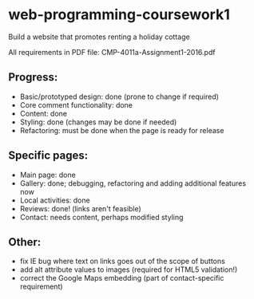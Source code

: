 # web-programming-coursework1
Build a website that promotes renting a holiday cottage

All requirements in PDF file: CMP-4011a-Assignment1-2016.pdf

Progress:
----------------------------------------------------------------
- Basic/prototyped design: done (prone to change if required)
- Core comment functionality: done
- Content: done
- Styling: done (changes may be done if needed)
- Refactoring: must be done when the page is ready for release

Specific pages:
----------------------------------------------------------------
- Main page: done
- Gallery: done; debugging, refactoring and adding additional features now
- Local activities: done
- Reviews: done! (links aren't feasible)
- Contact: needs content, perhaps modified styling

Other:
---------------------------------------------------------------
- fix IE bug where text on links goes out of the scope of buttons
- add alt attribute values to images (required for HTML5 validation!)
- correct the Google Maps embedding (part of contact-specific requirement)
